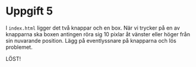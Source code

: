 # Uppgift 5

I `index.html` ligger det två knappar och en box. När vi trycker på en av knapparna ska boxen antingen röra sig 10 pixlar åt vänster eller höger från sin nuvarande position. Lägg på eventlyssnare på knapparna och lös problemet.

LÖST!
